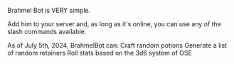 Brahmel Bot is VERY simple. 

Add him to your server and, as long as it's online, you can use any of the slash commands available.

As of July 5th, 2024, BrahmelBot can:
  Craft random potions
  Generate a list of random retainers
  Roll stats based on the 3d6 system of OSE

